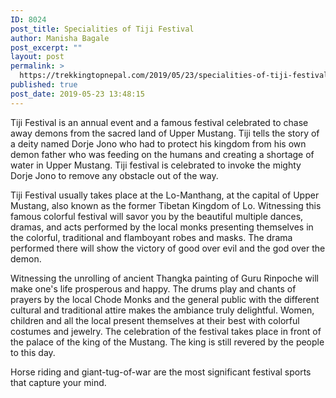 ```yaml
---
ID: 8024
post_title: Specialities of Tiji Festival
author: Manisha Bagale
post_excerpt: ""
layout: post
permalink: >
  https://trekkingtopnepal.com/2019/05/23/specialities-of-tiji-festival/
published: true
post_date: 2019-05-23 13:48:15
---
```

Tiji Festival is an annual event and a famous festival celebrated to chase away demons from the sacred land of Upper Mustang. Tiji tells the story of a deity named Dorje Jono who had to protect his kingdom from his own demon father who was feeding on the humans and creating a shortage of water in Upper Mustang. Tiji festival is celebrated to invoke the mighty Dorje Jono to remove any obstacle out of the way.

Tiji Festival usually takes place at the Lo-Manthang, at the capital of Upper Mustang, also known as the former Tibetan Kingdom of Lo. Witnessing this famous colorful festival will savor you by the beautiful multiple dances, dramas, and acts performed by the local monks presenting themselves in the colorful, traditional and flamboyant robes and masks. The drama performed there will show the victory of good over evil and the god over the demon.

Witnessing the unrolling of ancient Thangka painting of Guru Rinpoche will make one's life prosperous and happy. The drums play and chants of prayers by the local Chode Monks and the general public with the different cultural and traditional attire makes the ambiance truly delightful. Women, children and all the local present themselves at their best with colorful costumes and jewelry. The celebration of the festival takes place in front of the palace of the king of the Mustang. The king is still revered by the people to this day.

Horse riding and giant-tug-of-war are the most significant festival sports that capture your mind.